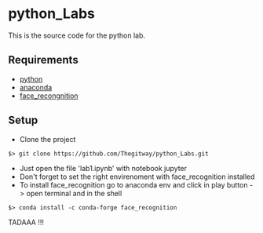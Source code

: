 # python_Labs

This is the source code for the python lab.
## Requirements
- [python](https://www.python.org/)
- [anaconda](https://www.anaconda.com/)
- [face_recongnition](https://pypi.org/project/face-recognition/)

## Setup
- Clone the project
```shell script
$> git clone https://github.com/Thegitway/python_Labs.git
```
- Just open the file 'lab1.ipynb' with notebook jupyter 
- Don't forget to set the right envirenoment with face_recognition installed
- To install face_recognition go to anaconda env and click in play button -> open terminal 
and in the shell 
```shell script
$> conda install -c conda-forge face_recognition
```

TADAAA !!!
